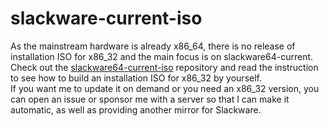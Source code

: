 slackware-current-iso
========

As the mainstream hardware is already x86_64, there is no release of installation ISO for x86_32 and the main focus is on slackware64-current. Check out the [slackware64-current-iso](https://github.com/codesforu/slackware64-current-iso) repository and read the instruction to see how to build an installation ISO for x86_32 by yourself.  
If you want me to update it on demand or you need an x86_32 version, you can open an issue or sponsor me with a server so that I can make it automatic, as well as providing another mirror for Slackware.
